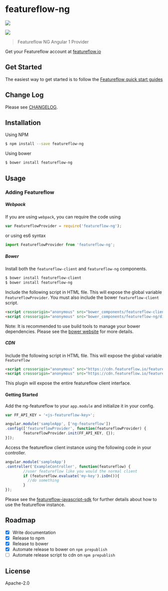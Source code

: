 # featureflow-ng

[![][npm-img]][npm-url]

[![][dependency-img]][dependency-url]

> Featureflow NG Angular 1 Provider

Get your Featureflow account at [featureflow.io](http://www.featureflow.io)

## Get Started

The easiest way to get started is to follow the [Featureflow quick start guides](http://docs.featureflow.io/docs)


## Change Log

Please see [CHANGELOG](https://github.com/featureflow/featureflow-ng/blob/master/CHANGELOG.md).

## Installation

Using NPM
```bash
$ npm install --save featureflow-ng
```

Using bower
```bash
$ bower install featureflow-ng
```

## Usage

### Adding Featureflow

##### Webpack
If you are using `webpack`, you can require the code using
```js
var FeatureflowProvider = require('featureflow-ng');
```
or using es6 syntax
```js
import FeatureflowProvider from 'featureflow-ng';
```

##### Bower
Install both the `featureflow-client` and `featureflow-ng` components.
```bash
$ bower install featureflow-client
$ bower install featureflow-ng
```
 Include the following script in HTML file. This will expose the global variable `FeatureflowProvider`.
 You must also include the bower `featureflow-client` script.

```html
<script crossorigin="anonymous" src="bower_components/featureflow-client/dist/featureflow.min.js"></script>
<script crossorigin="anonymous" src="bower_components/featureflow-ng/dist/featureflow-ng.min.js"></script>
```
Note: It is recommended to use build tools to manage your bower dependencies.
Please see the [bower website](https://bower.io/#use-packages) for more details.

##### CDN
Include the following script in HTML file. This will expose the global variable `Featureflow`
```html
<script crossorigin="anonymous" src="https://cdn.featureflow.io/featureflow.js"></script>
<script crossorigin="anonymous" src="https://cdn.featureflow.io/featureflow-ng.js"></script>
```

This plugin will expose the entire featureflow client interface. 

#### Getting Started

Add the ng-featureflow to your `app.module` and initialize it in your config.

```javascript
var FF_API_KEY = '<js-featureflow-key>';

angular.module('sampleApp', ['ng-featureflow'])
.config(['featureflowProvider', function(featureflowProvider) {
		featureflowProvider.init(FF_API_KEY, {});
}]);
```
Access the featureflow client instance using the following code in your controller.

```javascript
angular.module('sampleApp')
.controller('ExampleController', function(featureflow) {
		//user featureflow like you would the normal client
		if (featureflow.evaluate('my-key').isOn()){
		  //do something
		}
});
```

Please see the [featureflow-javascript-sdk](https://github.com/featureflow/featureflow-javascript-sdk) for further details about how to use the featureflow instance.

## Roadmap
- [x] Write documentation
- [x] Release to npm
- [x] Release to bower
- [x] Automate release to bower on `npm prepublish`
- [ ] Automate release script to cdn on `npm prepublish`

## License

Apache-2.0

[npm-url]: https://nodei.co/npm/featureflow-ng
[npm-img]: https://nodei.co/npm/featureflow-ng.png

[dependency-url]: https://www.featureflow.io
[dependency-img]: https://www.featureflow.io/wp-content/uploads/2016/12/featureflow-web.png